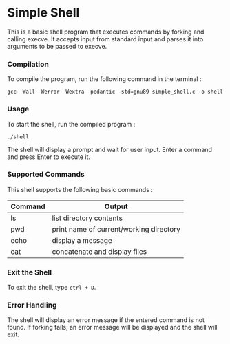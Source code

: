 #   Simple Shell

This is a basic shell program that executes commands by forking and calling execve. It accepts input from standard input and parses it into arguments to be passed to execve.

### Compilation

To compile the program, run the following command in the terminal :

`gcc -Wall -Werror -Wextra -pedantic -std=gnu89 simple_shell.c -o shell`

### Usage

To start the shell, run the compiled program :

`./shell`

The shell will display a prompt and wait for user input.
Enter a command and press Enter to execute it.

### Supported Commands

This shell supports the following basic commands :

| Command   | Output                                  |
| --------- | ----------------------------------------|
| ls        | list directory contents                 |
| pwd       | print name of current/working directory |
| echo      | display a message                       |
| cat       | concatenate and display files           |

### Exit the Shell

To exit the shell, type `ctrl + D`.

### Error Handling

The shell will display an error message if the entered command is not found.
If forking fails, an error message will be displayed and the shell will exit.
